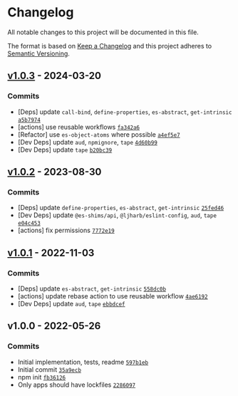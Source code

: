 # Changelog

All notable changes to this project will be documented in this file.

The format is based on [Keep a Changelog](https://keepachangelog.com/en/1.0.0/)
and this project adheres to [Semantic Versioning](https://semver.org/spec/v2.0.0.html).

## [v1.0.3](https://github.com/es-shims/Array.prototype.slice/compare/v1.0.2...v1.0.3) - 2024-03-20

### Commits

- [Deps] update `call-bind`, `define-properties`, `es-abstract`, `get-intrinsic` [`a5b7974`](https://github.com/es-shims/Array.prototype.slice/commit/a5b7974ee745141fff3c462c47c945c12217abe2)
- [actions] use reusable workflows [`fa342a6`](https://github.com/es-shims/Array.prototype.slice/commit/fa342a60d24bf31d05b5e4a0feada05c87d0678a)
- [Refactor] use `es-object-atoms` where possible [`a4ef5e7`](https://github.com/es-shims/Array.prototype.slice/commit/a4ef5e73fc2d20891f8feda840bb25fb9a9f5c25)
- [Dev Deps] update `aud`, `npmignore`, `tape` [`4d60b99`](https://github.com/es-shims/Array.prototype.slice/commit/4d60b9945796c56a010075db6f2cbef02ab05448)
- [Dev Deps] update `tape` [`b20bc39`](https://github.com/es-shims/Array.prototype.slice/commit/b20bc399b75b20c86b7f3b163de65bf96de1d623)

## [v1.0.2](https://github.com/es-shims/Array.prototype.slice/compare/v1.0.1...v1.0.2) - 2023-08-30

### Commits

- [Deps] update `define-properties`, `es-abstract`, `get-intrinsic` [`25fed46`](https://github.com/es-shims/Array.prototype.slice/commit/25fed46c4922c13856018a2f14b0b4767fca4b27)
- [Dev Deps] update `@es-shims/api`, `@ljharb/eslint-config`, `aud`, `tape` [`e04c453`](https://github.com/es-shims/Array.prototype.slice/commit/e04c45311e7df773bd34dc70f34f89d8a95f435b)
- [actions] fix permissions [`7772e19`](https://github.com/es-shims/Array.prototype.slice/commit/7772e19db170683ebf6cd9c3d2b1e4996d3f5d21)

## [v1.0.1](https://github.com/es-shims/Array.prototype.slice/compare/v1.0.0...v1.0.1) - 2022-11-03

### Commits

- [Deps] update `es-abstract`, `get-intrinsic` [`558dc0b`](https://github.com/es-shims/Array.prototype.slice/commit/558dc0b92dd46c6a81ee87f1fa204f36fb58a47b)
- [actions] update rebase action to use reusable workflow [`4ae6192`](https://github.com/es-shims/Array.prototype.slice/commit/4ae61922ed310a8c17e1a35569b2e8a5bf8553b8)
- [Dev Deps] update `aud`, `tape` [`ebbdcef`](https://github.com/es-shims/Array.prototype.slice/commit/ebbdcef6c7bbffd5d29f66919ba87340644fb9cf)

## v1.0.0 - 2022-05-26

### Commits

- Initial implementation, tests, readme [`597b1eb`](https://github.com/es-shims/Array.prototype.slice/commit/597b1eb4fc9a0d3cda7923d48e458899b3ee9af3)
- Initial commit [`35a9ecb`](https://github.com/es-shims/Array.prototype.slice/commit/35a9ecb72683f41d431f748820787f3bed3b31b8)
- npm init [`fb36126`](https://github.com/es-shims/Array.prototype.slice/commit/fb36126b1c1dc1fe77cc9603c7109dbe740ea305)
- Only apps should have lockfiles [`2286097`](https://github.com/es-shims/Array.prototype.slice/commit/22860973d454f870e3f6e192c4d55489e0cae244)
